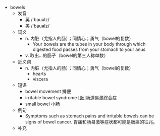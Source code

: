 - bowels
  - 发音
    - 英 /'bauəlz/
    - 美 /'bauəlz/
  - 词义
    - n. 内脏（尤指人的肠）；同情心；勇气（bowel的复数）
      - Your bowels are the tubes in your body through which digested food passes from your stomach to your anus
    - v. 取出…的肠子（bowel的第三人称单数）
  - 近义词
    - n. 内脏（尤指人的肠）；同情心；勇气（bowel的复数）
      - hearts
      - viscera
  - 短语
    - bowel movement 排便
    - irritable bowel syndrome [医]肠道易激综合症
    - small bowel 小肠
  - 例句
    - Symptoms such as stomach pains and irritable bowels can be signs of bowel cancer. 胃痛和肠易激等症状都可能是肠癌的征兆。
  - 补充